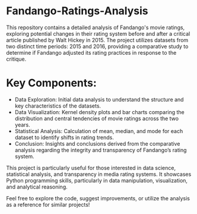 # Fandango-Ratings-Analysis
This repository contains a detailed analysis of Fandango's movie ratings, exploring potential changes in their rating system before and after a critical article published by Walt Hickey in 2015. The project utilizes datasets from two distinct time periods: 2015 and 2016, providing a comparative study to determine if Fandango adjusted its rating practices in response to the critique.
# Key Components:
* Data Exploration: Initial data analysis to understand the structure and key characteristics of the datasets.
* Data Visualization: Kernel density plots and bar charts comparing the distribution and central tendencies of movie ratings across the two years.
* Statistical Analysis: Calculation of mean, median, and mode for each dataset to identify shifts in rating trends.
* Conclusion: Insights and conclusions derived from the comparative analysis regarding the integrity and transparency of Fandango’s rating system.

This project is particularly useful for those interested in data science, statistical analysis, and transparency in media rating systems. It showcases Python programming skills, particularly in data manipulation, visualization, and analytical reasoning.

Feel free to explore the code, suggest improvements, or utilize the analysis as a reference for similar projects!

